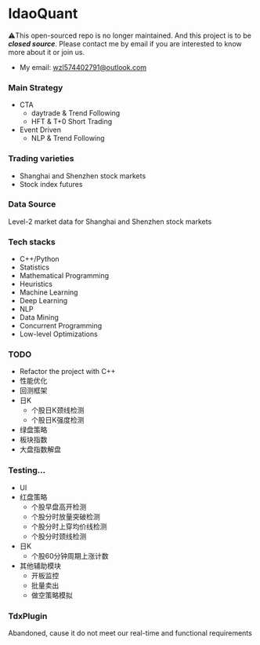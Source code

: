 # IdaoQuant
⚠️This open-sourced repo is no longer maintained. And this project is to be ***closed source***. Please contact me by email if you are interested to know more about it or join us.
* My email: wzl574402791@outlook.com

### Main Strategy
* CTA
  * daytrade & Trend Following
  * HFT & T+0 Short Trading
* Event Driven
  * NLP & Trend Following

### Trading varieties
* Shanghai and Shenzhen stock markets
* Stock index futures

### Data Source
Level-2 market data for Shanghai and Shenzhen stock markets

### Tech stacks
* C++/Python
* Statistics
* Mathematical Programming
* Heuristics
* Machine Learning
* Deep Learning
* NLP
* Data Mining
* Concurrent Programming
* Low-level Optimizations

### TODO
* Refactor the project with C++
* 性能优化
* 回测框架
* 日K
  * 个股日K颈线检测
  * 个股日K强度检测
* 绿盘策略
* 板块指数
* 大盘指数解盘

### Testing...
* UI
* 红盘策略
  * 个股早盘高开检测
  * 个股分时放量突破检测
  * 个股分时上穿均价线检测
  * 个股分时颈线检测
* 日K
  * 个股60分钟周期上涨计数
* 其他辅助模块
  * 开板监控
  * 批量卖出
  * 做空策略模拟

### TdxPlugin
Abandoned, cause it do not meet our real-time and functional requirements

